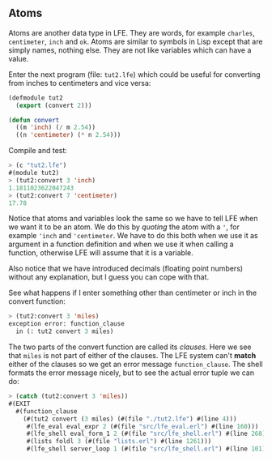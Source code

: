 ## Atoms

Atoms are another data type in LFE. They are words, for example ``charles``, ``centimeter``, ``inch`` and ``ok``. Atoms are similar to symbols in Lisp except that are simply names, nothing else. They are not like variables which can have a value.

Enter the next program (file: ``tut2.lfe``) which could be useful for converting from inches to centimeters and vice versa:

```lisp
(defmodule tut2
  (export (convert 2)))

(defun convert
  ((m 'inch) (/ m 2.54))
  ((n 'centimeter) (* n 2.54)))
```

Compile and test:

```lisp
> (c "tut2.lfe")
#(module tut2)
> (tut2:convert 3 'inch)
1.1811023622047243
> (tut2:convert 7 'centimeter)
17.78
```

Notice that atoms and variables look the same so we have to tell LFE when we want it to be an atom. We do this by *quoting* the atom with a ``'``, for example ``'inch`` and ``'centimeter``. We have to do this both when we use it as argument in a function definition and when we use it when calling a function, otherwise LFE will assume that it is a variable.

Also notice that we have introduced decimals (floating point numbers) without any explanation, but I guess you can cope with that.

See what happens if I enter something other than centimeter or inch in the convert function:

```lisp
> (tut2:convert 3 'miles)
exception error: function_clause
  in (: tut2 convert 3 miles)
```

The two parts of the convert function are called its *clauses*. Here we see that ``miles`` is not part of either of the clauses. The LFE system can't **match** either of the clauses so we get an error message ``function_clause``. The shell formats the error message nicely, but to see the actual error tuple we can do:

```lisp
> (catch (tut2:convert 3 'miles))
#(EXIT
  #(function_clause
    (#(tut2 convert (3 miles) (#(file "./tut2.lfe") #(line 4)))
     #(lfe_eval eval_expr 2 (#(file "src/lfe_eval.erl") #(line 160)))
     #(lfe_shell eval_form_1 2 (#(file "src/lfe_shell.erl") #(line 268)))
     #(lists foldl 3 (#(file "lists.erl") #(line 1261)))
     #(lfe_shell server_loop 1 (#(file "src/lfe_shell.erl") #(line 101))))))
```
